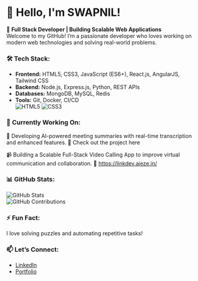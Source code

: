 # 👋 Hello, I'm SWAPNIL!  

🚀 **Full Stack Developer | Building Scalable Web Applications**  
Welcome to my GitHub! I’m a passionate developer who loves working on modern web technologies and solving real-world problems.
### 🛠 **Tech Stack:**  
- **Frontend:** HTML5, CSS3, JavaScript (ES6+), React.js, AngularJS, Tailwind CSS  
- **Backend:** Node.js, Express.js, Python, REST APIs  
- **Databases:** MongoDB, MySQL, Redis  
- **Tools:** Git, Docker, CI/CD  
![HTML5](https://img.shields.io/badge/HTML5-E34F26?style=for-the-badge&logo=html5&logoColor=white)
![CSS3](https://img.shields.io/badge/CSS3-1572B6?style=for-the-badge&logo=css3&logoColor=white)
### 🔭 **Currently Working On:**  
🌟 Developing AI-powered meeting summaries with real-time transcription and enhanced features.
🔗 Check out the project here

📹 Building a Scalable Full-Stack Video Calling App to improve virtual communication and collaboration.
🔗 https://linkdev.aieze.in/

### 📊 **GitHub Stats:**  
![GitHub Stats](https://github-readme-stats.vercel.app/api?username=SWAPNIL00007&show_icons=true&theme=radical)  
![GitHub Contributions](https://github-readme-streak-stats.herokuapp.com/?user=SWAPNIL00007&theme=radical)
### ⚡ **Fun Fact:**  
I love solving puzzles and automating repetitive tasks!  
### 📫 **Let’s Connect:**  
- [LinkedIn](https://www.linkedin.com/in/swapnil-8a68b7194/)  
- [Portfolio](https://yourportfolio.com)  

